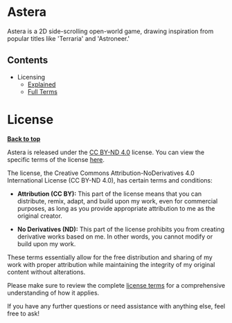 # Astera
Astera is a 2D side-scrolling open-world game, drawing inspiration from popular titles like 'Terraria' and 'Astroneer.'

## Contents
- Licensing
  - [Explained](#License)
  - [Full Terms](LICENSE.md)

# License
**[Back to top](#contents)**

Astera is released under the [CC BY-ND 4.0](https://creativecommons.org/licenses/by-nd/4.0/deed.en) license. You can view the specific terms of the license [here](LICENSE.md).

The license, the Creative Commons Attribution-NoDerivatives 4.0 International License (CC BY-ND 4.0), has certain terms and conditions:

- **Attribution (CC BY):** This part of the license means that you can distribute, remix, adapt, and build upon my work, even for commercial purposes, as long as you provide appropriate attribution to me as the original creator.

- **No Derivatives (ND):** This part of the license prohibits you from creating derivative works based on me. In other words, you cannot modify or build upon my work.

These terms essentially allow for the free distribution and sharing of my work with proper attribution while maintaining the integrity of my original content without alterations.

Please make sure to review the complete [license terms](https://creativecommons.org/licenses/by-nd/4.0/deed.en) for a comprehensive understanding of how it applies.

If you have any further questions or need assistance with anything else, feel free to ask!

